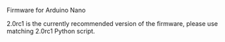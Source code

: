 Firmware for Arduino Nano

2.0rc1 is the currently recommended version of the firmware, please use matching 2.0rc1 Python script.
